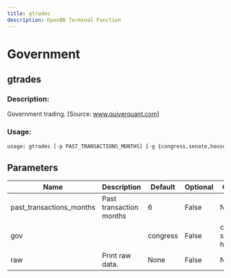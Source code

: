 ```yaml
---
title: gtrades
description: OpenBB Terminal Function
---
```


# Government

## gtrades

### Description: 

Government trading. [Source: www.quiverquant.com]

### Usage: 
```python
usage: gtrades [-p PAST_TRANSACTIONS_MONTHS] [-g {congress,senate,house}] [--raw]
```

## Parameters

| Name | Description | Default | Optional | Choices |
| ---- | ----------- | ------- | -------- | ------- |
| past_transactions_months | Past transaction months | 6 | False | None |
| gov |  | congress | False | congress, senate, house |
| raw | Print raw data. | None | False | None |


